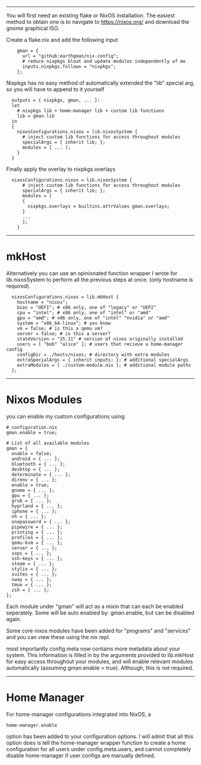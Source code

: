 ------------------------------------------------------------------------
You will first need an existing flake or NixOS installation. The easiest method to obtain one 
is to navigate to https://nixos.org/ and download the gnome graphical ISO.

Create a flake.nix and add the following input
```
    gman = { 
      url = "github:earthgman/nix-config";
      # reduce nixpkgs bloat and update modules independently of me
      inputs.nixpkgs.follows = "nixpkgs";
    };
```

Nixpkgs has no easy method of automatically extended the "lib" special arg, so you will have to append to it yourself

```
  outputs = { nixpkgs, gman, ... }:
  let
    # nixpkgs lib + home-manager lib + custom lib functions
    lib = gman.lib
  in
  {
    nixosConfigurations.nixos = lib.nixosSystem {
      # inject custom lib functions for access throughout modules
      specialArgs = { inherit lib; };
      modules = [ ... ];
	}
  }
```

Finally apply the overlay to nixpkgs.overlays

```
  nixosConfigurations.nixos = lib.nixosSystem {
      # inject custom lib functions for access throughout modules
      specialArgs = { inherit lib; };
      modules = [ 
      {
        nixpkgs.overlays = builtins.attrValues gman.overlays;
      }
      ...
      ];
	}
```

------------------------------------------------------------------------

# mkHost

Alternatively you can use an opinionated function wrapper I wrote for lib.nixosSystem to perform all the previous steps at once. (only hostname is required).

```
  nixosConfigurations.nixos = lib.mkHost {
    hostname = "nixos";
    bios = "UEFI"; # x86 only, one of "legacy" or "UEFI"
    cpu = "intel"; # x86 only, one of "intel" or "amd"
    gpu = "amd"; # x86 only, one of "intel" "nvidia" or "amd"
    system = "x86_64-linux"; # you know
    vm = false; # is this a qemu vm?
    server = false; # is this a server?
    stateVersion = "25.11" # version of nixos originally installed
    users = [ "bob" "alice" ]; # users that recieve a home-manager config
    configDir = ./hosts/nixos; # directory with extra modules
    extraSpecialArgs = { inherit inputs; }; # additional specialArgs
    extraModules = [ ./custom-module.nix ]; # additional module paths 
  };
```

------------------------------------------------------------------------

# Nixos Modules

you can enable my custom configurations using

```
# configuration.nix
gman.enable = true;
```

```
# List of all available modules
gman = {
  enable = false;
  android = { ... };
  bluetooth = { ... };
  desktop = { ... };
  determinate = { ... };
  direnv = { ... };
  enable = true;
  gnome = { ... };
  gpu = { ... };
  grub = { ... };
  hyprland = { ... };
  iphone = { ... };
  nh = { ... };
  onepassword = { ... };
  pipewire = { ... };
  printing = { ... };
  profiles = { ... };
  qemu-kvm = { ... };
  server = { ... };
  sops = { ... };
  ssh-keys = { ... };
  steam = { ... };
  stylix = { ... };
  suites = { ... };
  sway = { ... };
  tmux = { ... };
  zsh = { ... };
};
```

Each module under "gman" will act as a mixin that can each be enabled seperately. Some will be auto enabled by: gman.enable, but can be disabled again.

Some core nixos modules have been added for "programs" and "services" and you can view these using the nix repl.

most importantly config.meta now contains more metadata about your system. This information is filled in by the arguments provided to lib.mkHost for easy access throughout your modules, and will enable relevant modules automatically (assuming gman.enable = true). Although, this is not required.

------------------------------------------------------------------------
# Home Manager

For home-manager configurations integrated into NixOS, a

```
home-manager.enable
```

option has been added to your configuration options. I will admit that all this option does is tell the home-manager wrapper function to create a home configuration for all users under config.meta.users, and cannot completely disable home-manager if user configs are manually defined.